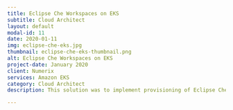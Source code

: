 ```yaml
---
title: Eclipse Che Workspaces on EKS
subtitle: Cloud Architect
layout: default
modal-id: 11
date: 2020-01-11
img: eclipse-che-eks.jpg
thumbnail: eclipse-che-eks-thumbnail.png
alt: Eclipse Che Workspaces on EKS
project-date: January 2020
client: Numerix
services: Amazon EKS
category: Cloud Architect
description: This solution was to implement provisioning of Eclipse Che workspaces on EKS. It is fully scalable and cost effective solution. New workspaces are spawned to EKS Fargate which reduces the management overhead. SSL certificates issued using Let's Encrypt and Cert Manager.

---
```

